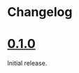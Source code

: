 # Changelog

# [0.1.0]
Initial release.

[0.1.0]: https://github.com/Aallam/PermissionsFlow/releases/tag/0.1.0